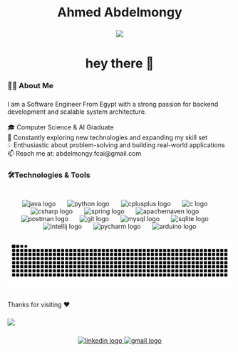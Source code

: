 <h1 align="center">Ahmed Abdelmongy</h1>

###

<div align="center">
  <img height="150" src="https://camo.githubusercontent.com/111d19aa88f52a0ba32ab9c5b754c46c3754d8e005e2dce4854334b8d688f27a/68747470733a2f2f6d65646961332e67697068792e636f6d2f6d656469612f76312e59326c6b505463354d4749334e6a4578596d786965576c6964334233656a686862324a71614452364d446c356132466e5a474a3563324e6c4e5770304d6e6831616e687361695a6c634431324d563970626e526c636d35686246396e61575a66596e6c666157516d593351395a772f34725a4135443232333031694d6772554e642f67697068792e676966"  />
</div>

###

<h1 align="center">hey there 👋</h1>

###

<h3 align="left">👩‍💻  About Me</h3>

###

<p align="left">I am a Software Engineer From Egypt with a strong passion for backend development and scalable system architecture.<br><br>🎓 Computer Science & AI Graduate<br>🚀 Constantly exploring new technologies and expanding my skill set<br>💡 Enthusiastic about problem-solving and building real-world applications<br>📫 Reach me at: abdelmongy.fcai@gmail.com</p>

###

<h3 align="left">🛠Technologies & Tools</h3>

###

<br clear="both">

<div align="center">
  <img src="https://cdn.jsdelivr.net/gh/devicons/devicon/icons/java/java-original.svg" height="40" alt="java logo"  />
  <img width="18" />
  <img src="https://cdn.jsdelivr.net/gh/devicons/devicon/icons/python/python-original.svg" height="40" alt="python logo"  />
  <img width="18" />
  <img src="https://cdn.jsdelivr.net/gh/devicons/devicon/icons/cplusplus/cplusplus-original.svg" height="40" alt="cplusplus logo"  />
  <img width="18" />
  <img src="https://cdn.jsdelivr.net/gh/devicons/devicon/icons/c/c-original.svg" height="40" alt="c logo"  />
  <img width="18" />
  <img src="https://cdn.jsdelivr.net/gh/devicons/devicon/icons/csharp/csharp-original.svg" height="40" alt="csharp logo"  />
  <img width="18" />
  <img src="https://cdn.jsdelivr.net/gh/devicons/devicon/icons/spring/spring-original.svg" height="40" alt="spring logo"  />
  <img width="18" />
  <img src="https://cdn.simpleicons.org/apachemaven/C71A36" height="40" alt="apachemaven logo"  />
  <img width="18" />
  <img src="https://cdn.simpleicons.org/postman/FF6C37" height="40" alt="postman logo"  />
  <img width="18" />
  <img src="https://cdn.jsdelivr.net/gh/devicons/devicon/icons/git/git-original.svg" height="40" alt="git logo"  />
  <img width="18" />
  <img src="https://cdn.jsdelivr.net/gh/devicons/devicon/icons/mysql/mysql-original.svg" height="40" alt="mysql logo"  />
  <img width="18" />
  <img src="https://skillicons.dev/icons?i=sqlite" height="40" alt="sqlite logo"  />
  <img width="18" />
  <img src="https://cdn.jsdelivr.net/gh/devicons/devicon/icons/intellij/intellij-original.svg" height="40" alt="intellij logo"  />
  <img width="18" />
  <img src="https://cdn.jsdelivr.net/gh/devicons/devicon/icons/pycharm/pycharm-original.svg" height="40" alt="pycharm logo"  />
  <img width="18" />
  <img src="https://cdn.jsdelivr.net/gh/devicons/devicon/icons/arduino/arduino-original.svg" height="40" alt="arduino logo"  />
</div>

###

<img src="https://raw.githubusercontent.com/ahmednagi22/ahmednagi22/output/snake.svg" alt="Snake animation" />

###

<p align="left">Thanks for visiting ❤️</p>

###

<div align="left">
  <img src="https://profile-counter.glitch.me/ahmednagi22/count.svg?"  />
</div>

###

<div align="center">
  <a href="https://www.linkedin.com/in/abdelmongy/" target="_blank">
    <img src="https://img.shields.io/static/v1?message=LinkedIn&logo=linkedin&label=&color=0077B5&logoColor=white&labelColor=&style=for-the-badge" height="25" alt="linkedin logo"  />
  </a>
  <a href="abdelmongy.fcai@gmail.com" target="_blank">
    <img src="https://img.shields.io/static/v1?message=Gmail&logo=gmail&label=&color=D14836&logoColor=white&labelColor=&style=for-the-badge" height="25" alt="gmail logo"  />
  </a>
</div>

###

